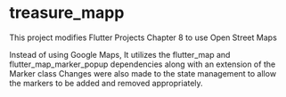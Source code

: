 # treasure_mapp

This project modifies Flutter Projects Chapter 8 to use Open Street Maps

Instead of using Google Maps, It utilizes the flutter_map and flutter_map_marker_popup dependencies along with an extension of the Marker class
Changes were also made to the state management to allow the markers to be added and removed appropriately. 
